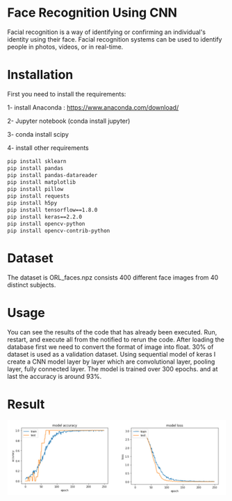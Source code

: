 # Face Recognition Using CNN

Facial recognition is a way of identifying or confirming an individual's identity using their face. Facial recognition systems can be used to identify people in photos, videos, or in real-time.

# Installation

First you need to install the requirements:

1- install Anaconda : https://www.anaconda.com/download/

2- Jupyter notebook (conda install jupyter)

3- conda install scipy

4- install other requirements

    pip install sklearn
    pip install pandas
    pip install pandas-datareader
    pip install matplotlib
    pip install pillow
    pip install requests
    pip install h5py
    pip install tensorflow==1.8.0
    pip install keras==2.2.0
    pip install opencv-python
    pip install opencv-contrib-python
    
 # Dataset
  
  The dataset is ORL_faces.npz consists 400 different face images from 40 distinct subjects.
  
# Usage
  
  You can see the results of the code that has already been executed. Run, restart, and execute all from the notified to rerun the code.
  After loading the database first we need to convert the format of image into float. 30% of dataset is used as a validation dataset. Using sequential model of keras I create a CNN model layer by layer which are convolutional layer, pooling layer, fully connected layer. The model is trained over 300 epochs. and at last the accuracy is around 93%.
  
 # Result 
 ![Output](https://github.com/MeghaChawala/Face-recognition/blob/main/Result%20(1).jpg)
